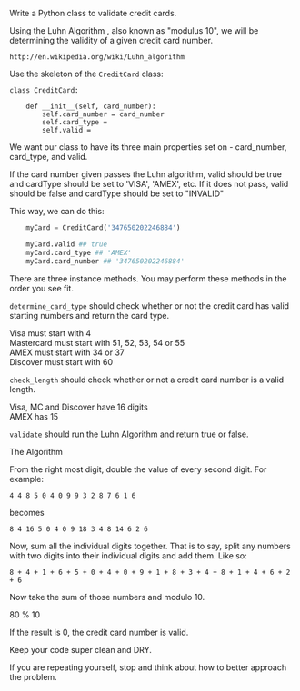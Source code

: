 Write a Python class to validate credit cards.

Using the Luhn Algorithm , also known as "modulus 10", we will be determining the validity of a given credit card number.
```
http://en.wikipedia.org/wiki/Luhn_algorithm
```


Use the skeleton of the `CreditCard` class:
```
class CreditCard:
    
    def __init__(self, card_number):
        self.card_number = card_number
        self.card_type = 
        self.valid = 
```

We want our class to have its three main properties set on  - card_number, card_type, and valid.

If the card number given passes the Luhn algorithm, valid should be true and cardType should be set to 'VISA', 'AMEX', etc. If it does not pass, valid should be false and cardType should be set to "INVALID"

This way, we can do this:
```python
    myCard = CreditCard('347650202246884')

    myCard.valid ## true
    myCard.card_type ## 'AMEX'
    myCard.card_number ## '347650202246884'
```

There are three instance methods. You may perform these methods in the order you see fit.

`determine_card_type` should check whether or not the credit card has valid starting numbers and return the card type.

Visa must start with 4  
Mastercard must start with 51, 52, 53, 54 or 55  
AMEX must start with 34 or 37  
Discover must start with 60 

`check_length` should check whether or not a credit card number is a valid length.

Visa, MC and Discover have 16 digits  
AMEX has 15  

`validate` should run the Luhn Algorithm and return true or false.

The Algorithm

From the right most digit, double the value of every second digit. For example:

`4 4 8 5 0 4 0 9 9 3 2 8 7 6 1 6`

becomes

`8 4 16 5 0 4 0 9 18 3 4 8 14 6 2 6`

Now, sum all the individual digits together. That is to say, split any numbers with two digits into their individual digits and add them. Like so:

`8 + 4 + 1 + 6 + 5 + 0 + 4 + 0 + 9 + 1 + 8 + 3 + 4 + 8 + 1 + 4 + 6 + 2 + 6`

Now take the sum of those numbers and modulo 10.

80 % 10

If the result is 0, the credit card number is valid.

Keep your code super clean and DRY.

If you are repeating yourself, stop and think about how to better approach the problem.

